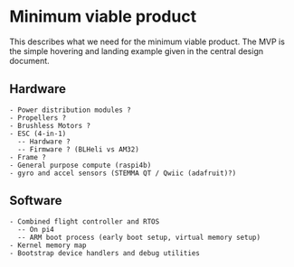 # Minimum viable product

This describes what we need for the minimum viable product. The MVP is
the simple hovering and landing example given in the central design document.

## Hardware

    - Power distribution modules ?
    - Propellers ?
    - Brushless Motors ?
    - ESC (4-in-1)
      -- Hardware ?
      -- Firmware ? (BLHeli vs AM32)
    - Frame ?
    - General purpose compute (raspi4b)
    - gyro and accel sensors (STEMMA QT / Qwiic (adafruit)?)

## Software

    - Combined flight controller and RTOS
      -- On pi4
      -- ARM boot process (early boot setup, virtual memory setup)
    - Kernel memory map
    - Bootstrap device handlers and debug utilities

